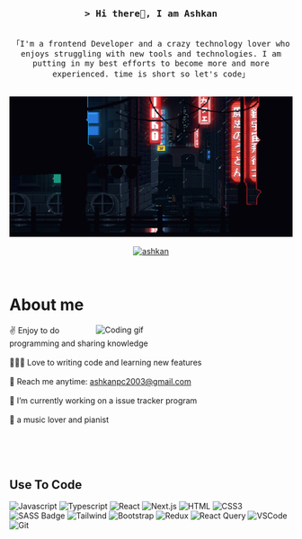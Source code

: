 <!-- Intro  -->
<h3 align="center">
  <samp>&gt; Hi there👋, I am Ashkan
</h3>

<p align="center"> 
  <samp>
  <br>
  「I'm a frontend Developer and a crazy technology lover who enjoys struggling with new tools and technologies. I am putting in my best efforts to become more and more experienced. time is short so let's code」
  <br>
    <br>
  </samp>
</p>
<p align="center">
<img src="https://github.com/Ashkan2003/Ashkan2003/blob/main/3zpz8WQe4SNGkE7moUEDKrWLaiAXZADzKvxvxYBsWidJzvvyR4HmfCEJcxPxQn2jMVz5buSVGmVAoj9bMrXDRD3ZPLncvTQyo6Yq1DjNbzjJwnXVGT3VYVXNmC7Nsi3rb4jqDaDbkzSwbnpo5QY5.gif" width="550" height="250"/>
</p>

<p align="center">
 <a href="https://linkedin.com/in/ashkan-bibioghli" target="_blank">
  <img src="https://img.shields.io/badge/LinkedIn-0077B5?style=for-the-badge&logo=linkedin&logoColor=white" alt="ashkan"/>
 </a>
</p>
<br />

<!-- About Section -->
 # About me
 
<p>
 <img align="right" width="350" src="/assets/programmer.gif" alt="Coding gif" />
  
 ✌️ Enjoy to do programming and sharing knowledge <br/> <br/>
 👨🏻‍💻 Love to writing code and learning new features<br/> <br/>
 📧 Reach me anytime: ashkanpc2003@gmail.com<br/> <br/>
 🔭 I’m currently working on a issue tracker program<br> <br/>
 🎹 a music lover and pianist
 


</p>

<br/>
<br/>
<br/>

## Use To Code

![Javascript](https://img.shields.io/badge/Javascript-F0DB4F?style=for-the-badge&labelColor=black&logo=javascript&logoColor=F0DB4F)
![Typescript](https://img.shields.io/badge/Typescript-007acc?style=for-the-badge&labelColor=black&logo=typescript&logoColor=007acc)
![React](https://img.shields.io/badge/-React-61DBFB?style=for-the-badge&labelColor=black&logo=react&logoColor=61DBFB)
![Next.js](https://img.shields.io/badge/next.js-000000?style=for-the-badge&logo=nextdotjs&logoColor=white)
![HTML](https://img.shields.io/badge/HTML5-E34F26?style=for-the-badge&logo=html5&logoColor=white)
![CSS3](https://img.shields.io/badge/CSS3-1572B6?style=for-the-badge&logo=css3&logoColor=white)
![SASS Badge](https://img.shields.io/badge/Sass-CC6699?style=for-the-badge&logo=sass&logoColor=white)
![Tailwind](https://img.shields.io/badge/Tailwind_CSS-092749?style=for-the-badge&logo=tailwindcss&logoColor=06B6D4&labelColor=000000)
![Bootstrap](https://img.shields.io/badge/Bootstrap-563D7C?style=for-the-badge&logo=bootstrap&logoColor=white)
![Redux](https://img.shields.io/badge/Redux-593D88?style=for-the-badge&logo=redux&logoColor=white)
![React Query](https://img.shields.io/badge/-React_Query-FF4154?style=for-the-badge&logo=react%20query&logoColor=white)
![VSCode](https://img.shields.io/badge/Visual_Studio-0078d7?style=for-the-badge&logo=visual%20studio&logoColor=white)
![Git](https://img.shields.io/badge/Git-F05032?style=for-the-badge&logo=git&logoColor=white)

<br/>


